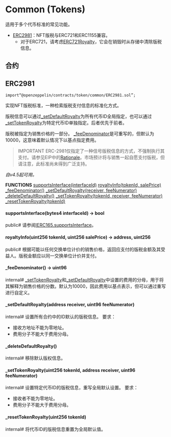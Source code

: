 # Common (Tokens)
适用于多个代币标准的常见功能。

* [ERC2981](#erc2981)：NFT版税与ERC721和ERC1155兼容。
    * 对于ERC721，请考虑[ERC721Royalty](./ERC721.md#erc721royalty)，它会在销毁时从存储中清除版税信息。

## 合约

## ERC2981
```
import“@openzeppelin/contracts/token/common/ERC2981.sol”;
```

实现NFT版税标准，一种检索版税支付信息的标准化方式。

版税信息可以通过[_setDefaultRoyalty](#_setdefaultroyaltyaddress-receiver-uint96-feenumerator)为所有代币ID全局指定，也可以通过[_setTokenRoyalty](#_settokenroyaltyuint256-tokenid-address-receiver-uint96-feenumerator)为特定代币ID单独指定。后者优先于前者。

版税被指定为销售价格的一部分。 [_feeDenominator](#_feedenominator-→-uint96)是可重写的，但默认为10000，这意味着默认情况下以基点指定费用。

> IMPORTANT
ERC-2981仅指定了一种信号版税信息的方式，不强制执行其支付。请参见EIP中的[Rationale](https://eips.ethereum.org/EIPS/eip-2981#optional-royalty-payments)。市场预计将与销售一起自愿支付版税，但请注意，此标准尚未得到广泛支持。

*自v4.5起可用。*

**FUNCTIONS**
[supportsInterface(interfaceId)](#supportsinterfacebytes4-interfaceid-→-bool)
[royaltyInfo(tokenId, salePrice)](#royaltyinfouint256-tokenid-uint256-saleprice-→-address-uint256)
[_feeDenominator()](#_feedenominator-→-uint96)
[_setDefaultRoyalty(receiver, feeNumerator)](#_setdefaultroyaltyaddress-receiver-uint96-feenumerator)
[_deleteDefaultRoyalty()](#_deletedefaultroyalty)
[_setTokenRoyalty(tokenId, receiver, feeNumerator)](#_settokenroyaltyuint256-tokenid-address-receiver-uint96-feenumerator)
[_resetTokenRoyalty(tokenId)](#_resettokenroyaltyuint256-tokenid)

#### supportsInterface(bytes4 interfaceId) → bool
public#
请参阅[IERC165.supportsInterface](./Utils.md#supportsinterfacebytes4-interfaceid-→-bool)。

#### royaltyInfo(uint256 tokenId, uint256 salePrice) → address, uint256
public#
根据可能以任何交换单位计价的销售价格，返回应支付的版税金额及其受益人。版税金额应以同一交换单位计价并支付。

#### _feeDenominator() → uint96
internal#
[_setTokenRoyalty](#_setdefaultroyaltyaddress-receiver-uint96-feenumerator)和[_setDefaultRoyalty](#_settokenroyaltyuint256-tokenid-address-receiver-uint96-feenumerator)中设置的费用的分母，用于将其解释为销售价格的分数。默认为10000，因此费用以基点表示，但可以通过重写进行自定义。

#### _setDefaultRoyalty(address receiver, uint96 feeNumerator)
internal#
设置所有合约中的ID默认的版税信息。
要求：
* 接收方地址不能为零地址。
* 费用分子不能大于费用分母。

#### _deleteDefaultRoyalty()
internal#
移除默认版权信息。

#### _setTokenRoyalty(uint256 tokenId, address receiver, uint96 feeNumerator)
internal#
设置特定代币ID的版税信息，重写全局默认设置。
要求：
* 接收者不能为零地址。
* 费用分子不能大于费用分母。

#### _resetTokenRoyalty(uint256 tokenId)
internal#
将代币ID的版税信息重置为全局默认值。